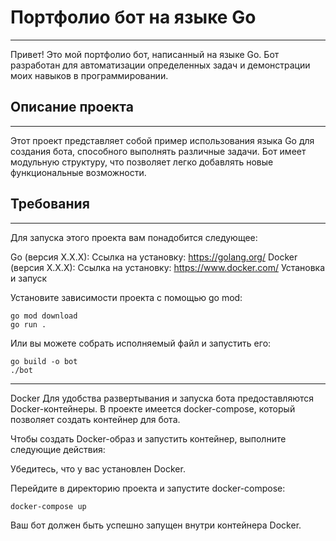 # Портфолио бот на языке Go
--------
Привет! Это мой портфолио бот, написанный на языке Go. Бот разработан для автоматизации определенных задач и демонстрации моих навыков в программировании.

## Описание проекта
--------
Этот проект представляет собой пример использования языка Go для создания бота, способного выполнять различные задачи. Бот имеет модульную структуру, что позволяет легко добавлять новые функциональные возможности.

## Требования
--------
Для запуска этого проекта вам понадобится следующее:

Go (версия X.X.X): Ссылка на установку: https://golang.org/
Docker (версия X.X.X): Ссылка на установку: https://www.docker.com/
Установка и запуск

Установите зависимости проекта с помощью go mod:

```
go mod download
go run .
```
Или вы можете собрать исполняемый файл и запустить его:

```
go build -o bot
./bot
```
---------
Docker
Для удобства развертывания и запуска бота предоставляются Docker-контейнеры. В проекте имеется docker-compose, который позволяет создать контейнер для бота.

Чтобы создать Docker-образ и запустить контейнер, выполните следующие действия:

Убедитесь, что у вас установлен Docker.

Перейдите в директорию проекта и запустите docker-compose:

```
docker-compose up
```
Ваш бот должен быть успешно запущен внутри контейнера Docker.